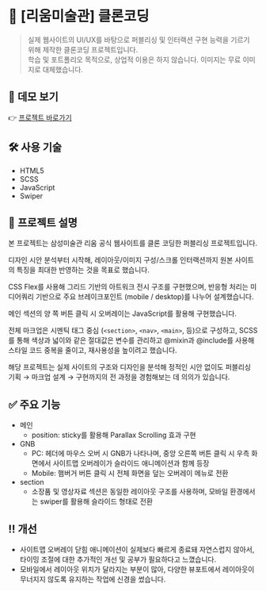 # 🎨 [리움미술관] 클론코딩
> 실제 웹사이트의 UI/UX를 바탕으로 퍼블리싱 및 인터랙션 구현 능력을 기르기 위해 제작한 클론코딩 프로젝트입니다.  
> 학습 및 포트폴리오 목적으로, 상업적 이용은 하지 않습니다. 이미지는 무료 이미지로 대체했습니다.



## 🔗 데모 보기

👉 [프로젝트 바로가기](https://nahojoo.github.io/leeum-ui-clone/)


## 🛠 사용 기술

+ HTML5 
+ SCSS 
+ JavaScript
+ Swiper


## 📌 프로젝트 설명 

본 프로젝트는 삼성미술관 리움 공식 웹사이트를 클론 코딩한 퍼블리싱 프로젝트입니다.

디자인 시안 분석부터 시작해, 레이아웃/이미지 구성/스크롤 인터랙션까지 원본 사이트의 특징을 최대한 반영하는 것을 목표로 했습니다.

CSS Flex를 사용해 그리드 기반의 아트워크 전시 구조를 구현했으며,
반응형 처리는 미디어쿼리 기반으로 주요 브레이크포인트 (mobile / desktop)를 나누어 설계했습니다.

메인 섹션의 양 쪽 버튼 클릭 시 오버레이는 JavaScript를 활용해 구현했습니다.

전체 마크업은 시멘틱 태그 중심 (`<section>`, `<nav>`, `<main>`, 등)으로 구성하고,
SCSS를 통해 색상과 넓이와 같은 절대값은 변수를 관리하고 
@mixin과 @include를 사용해 스타일 코드 중복을 줄이고, 재사용성을 높이려고 했습니다.

해당 프로젝트는 실제 사이트의 구조와 디자인을 분석해
정적인 시안 없이도 퍼블리싱 기획 → 마크업 설계 → 구현까지의 전 과정을 경험해보는 데 의의가 있습니다.


## ✅ 주요 기능

+ 메인
  + position: sticky를 활용해 Parallax Scrolling 효과 구현
+ GNB 
  + PC: 헤더에 마우스 오버 시 GNB가 나타나며, 중앙 오른쪽 버튼 클릭 시 우측 화면에서 사이트맵 오버레이가 슬라이드 애니메이션과 함께 등장
  + Mobile: 햄버거 버튼 클릭 시 전체 화면을 덮는 오버레이 메뉴로 전환
+ section
  + 소장품 및 영상자료 섹션은 동일한 레이아웃 구조를 사용하며, 모바일 환경에서는 swiper를 활용해 슬라이드 형태로 전환

## ‼️ 개선 

+ 사이트맵 오버레이 닫힘 애니메이션이 실제보다 빠르게 종료돼 자연스럽지 않아서, 타이밍 조절에 대한 추가적인 개선 및 공부가 필요하다고 느꼈습니다.
+ 모바일에서 레이아웃 위치가 달라지는 부분이 많아, 다양한 뷰포트에서 레이아웃이 무너지지 않도록 유지하는 작업에 신경을 썼습니다. 




